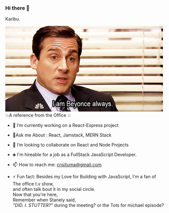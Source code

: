 ### Hi there 👋
Karibu. 

![claragithub](https://github.com/CSituma/CSituma/blob/main/giphy.gif)
💥A reference from the Office 💥



- 🔭 I’m currently working on a React-Express project

- 🌱Ask me About : React, Jamstack, MERN Stack

- 👯 I’m looking to collaborate on React and Node Projects

- ♣️ I'm hireable for a job as a FullStack JavaScript Developer.

- 📫 How to reach me: cnsituma@gmail.com

- ⚡ Fun fact: Besides my Love for Building with JavaScript, 
     I'm a fan of The office t.v show, <br>
    and often talk bout it in my social circle.
    <br>
    Now that you're here,
    <br>
     Remember when Stanely said,<br>
     *"DID. I. STUTTER?"*  during the meeting?
     or the Tots for michael episode? 
     

